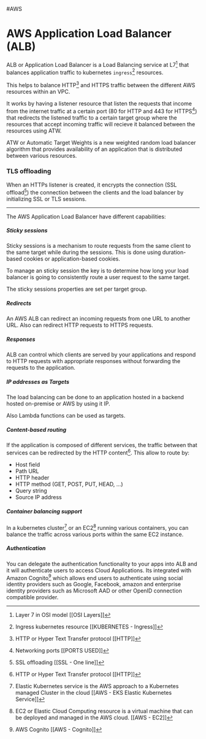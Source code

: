 #AWS 

# AWS Application Load Balancer (ALB)

ALB or Application Load Balancer is a Load Balancing service at L7[^3] that balances application traffic to kubernetes `ingress`[^1] resources. 

This helps to balance HTTP[^2] and HTTPS traffic between the different AWS resources within an VPC. 

It works by having a listener resource that listen the requests that income from the internet traffic at a certain port (80 for HTTP and 443 for HTTPS[^4]) that redirects the listened traffic to a certain target group where the resources that accept incoming traffic will recieve it balanced between the resources using ATW. 

ATW or Automatic Target Weights is a new weighted random load balancer algorithm that provides availability of an application that is distributed between various resources. 

### TLS offloading 

When an HTTPs listener is created, it encrypts the connection (SSL offload[^5]) the connection between the clients and the load balancer by initializing SSL or TLS sessions. 

---

The AWS Application Load Balancer have different capabilities: 

##### Sticky sessions

Sticky sessions is a mechanism to route requests from the same client to the same target while during the sessions. 
This is done using duration-based cookies or application-based cookies. 

To manage an sticky session the key is to determine how long your load balancer is going to consistently route a user request to the same target.  

The sticky sessions properties are set per target group. 

##### Redirects

An AWS ALB can redirect an incoming requests from one URL to another URL. 
Also can redirect HTTP requests to HTTPS requests. 

##### Responses

ALB can control which clients are served by your applications and respond to HTTP requests with appropriate responses without forwarding the requests to the application. 

##### IP addresses as Targets

The load balancing can be done to an application hosted in a backend hosted on-premise or AWS by using it IP. 

Also Lambda functions can be used as targets. 

##### Content-based routing

If the application is composed of different services, the traffic between that services can be redirected by the HTTP content[^2]. This allow to route by: 

* Host field
* Path URL
* HTTP header
* HTTP method (GET, POST, PUT, HEAD, ...)
* Query string
* Source IP address

##### Container balancing support

In a kubernetes cluster[^6] or an EC2[^7] running various containers, you can balance the traffic across various ports within the same EC2 instance. 


##### Authentication

You can delegate the authentication functionality to your apps into ALB and it will authenticate users to access Cloud Applications. 
Its integrated with Amazon Cognito[^8] which allows end users to authenticate using social identity providers such as Google, Facebook, amazon and enterprise identity providers such as Microsoft AAD or other OpenID connection compatible provider. 

[^1]: Ingress kubernetes resource [[KUBERNETES - Ingress]]
[^2]: HTTP or Hyper Text Transfer protocol [[HTTP]]
[^3]: Layer 7 in OSI model [[OSI Layers]]
[^4]: Networking ports [[PORTS USED]]
[^5]: SSL offloading [[SSL - One line]]
[^6]: Elastic Kubernetes service is the AWS approach to a Kubernetes managed Cluster in the cloud [[AWS - EKS Elastic Kubernetes Service]]
[^7]: EC2 or Elastic Cloud Computing resource is a virtual machine that can be deployed and managed in the AWS cloud. [[AWS - EC2]]
[^8]: AWS Cognito [[AWS - Cognito]]